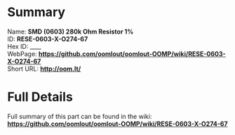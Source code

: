 
Summary
=================
  
Name: __SMD (0603) 280k Ohm Resistor 1%__    
ID: __RESE-0603-X-O274-67__   
Hex ID: ____   
WebPage: __https://github.com/oomlout/oomlout-OOMP/wiki/RESE-0603-X-O274-67__   
Short URL: __http://oom.lt/__   

Full Details
==========================
Full summary of this part can be found in the wiki:   
__https://github.com/oomlout/oomlout-OOMP/wiki/RESE-0603-X-O274-67__    

